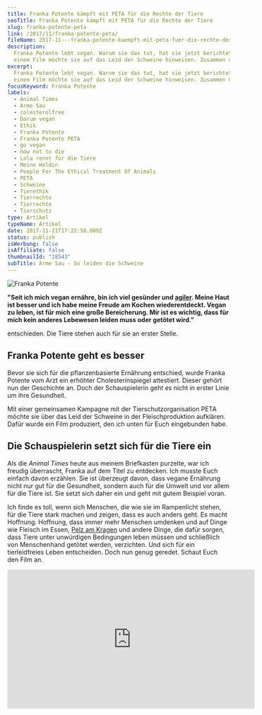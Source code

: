 ```yaml
---
title: Franka Potente kämpft mit PETA für die Rechte der Tiere
seoTitle: Franka Potente kämpft mit PETA für die Rechte der Tiere
slug: franka-potente-peta
link: /2017/11/franka-potente-peta/
fileName: 2017-11---franka-potente-kaempft-mit-peta-fuer-die-rechte-der-tiere.md
description:
  Franka Potente lebt vegan. Warum sie das tut, hat sie jetzt berichtet. Mit
  einem Film möchte sie auf das Leid der Schweine hinweisen. Zusammen mit PETA.
excerpt:
  Franka Potente lebt vegan. Warum sie das tut, hat sie jetzt berichtet. Mit
  einem Film möchte sie auf das Leid der Schweine hinweisen. Zusammen mit PETA.
focusKeyword: Franka Potente
labels:
  - Animal Times
  - Arme Sau
  - colesterolfree
  - Darum vegan
  - Ethik
  - Franka Potente
  - Franka Potente PETA
  - go vegan
  - how not to die
  - Lola rennt für die Tiere
  - Meine Heldin
  - People For The Ethical Treatment Of Animals
  - PETA
  - Schweine
  - Tierethik
  - Tierrechte
  - Tierrechte
  - Tierschutz
type: Artikel
typeName: Artikel
date: 2017-11-21T17:22:58.000Z
status: publish
isWerbung: false
isAffiliate: false
thumbnailId: "18543"
subTitle: Arme Sau - So leiden die Schweine
---
```


![Franka Potente](http://cardamonchai.com/wp-content/uploads/2017/11/franka-potente-peta-300x425.jpg)

<strong>"Seit ich mich vegan ernähre, bin ich viel gesünder und
[agiler](/2014/08/ich-war-so-muede/). Meine Haut ist besser und ich habe meine
Freude am Kochen wiederentdeckt. Vegan zu leben, ist für mich eine große
Bereicherung. Mir ist es wichtig, dass für mich kein anderes Lebewesen leiden
muss oder getötet wird."</strong>

entschieden. Die Tiere stehen auch für sie an erster Stelle.

## Franka Potente geht es besser

Bevor sie sich für die pflanzenbasierte Ernährung entschied, wurde Franka
Potente vom Arzt ein erhöhter Cholesterinspiegel attestiert. Dieser gehört nun
der Geschichte an. Doch der Schauspielerin geht es nicht in erster Linie um ihre
Gesundheit.

Mit einer gemeinsamen Kampagne mit der Tierschutzorganisation PETA möchte sie
über das Leid der Schweine in der Fleischproduktion aufklären. Dafür wurde ein
Film produziert, den ich unten für Euch eingebunden habe.

## Die Schauspielerin setzt sich für die Tiere ein

Als die <em>Animal Times</em> heute aus meinem Briefkasten purzelte, war ich
freudig überrascht, Franka auf dem Titel zu entdecken. Ich musste Euch einfach
davon erzählen. Sie ist überzeugt davon, dass vegane Ernährung nicht nur gut für
die Gesundheit, sondern auch für die Umwelt und vor allem für die Tiere ist. Sie
setzt sich daher ein und geht mit gutem Beispiel voran.

Ich finde es toll, wenn sich Menschen, die wie sie im Rampenlicht stehen, für
die Tiere stark machen und zeigen, dass es auch anders geht. Es macht Hoffnung.
Hoffnung, dass immer mehr Menschen umdenken und auf Dinge wie Fleisch im Essen,
[Pelz am Kragen](/2014/11/fakepelz-echtpelz/) und andere Dinge, die dafür
sorgen, dass Tiere unter unwürdigen Bedingungen leben müssen und schließlich von
Menschenhand getötet werden, verzichten. Und sich für ein tierleidfreies Leben
entscheiden. Doch nun genug geredet. Schaut Euch den Film an.

<iframe src="https://www.youtube.com/embed/YoZ8af7eFy4" width="560" height="315" frameborder="0" allowfullscreen="allowfullscreen"></iframe>
